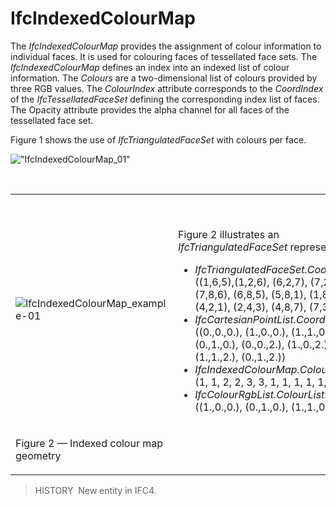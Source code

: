 IfcIndexedColourMap
===================

The _IfcIndexedColourMap_ provides the assignment of colour information to individual faces. It is used for colouring faces of tessellated face sets. The _IfcIndexedColourMap_ defines an index into an indexed list of colour information. The _Colours_ are a two-dimensional list of colours provided by three RGB values. The _ColourIndex_ attribute corresponds to the _CoordIndex_ of the _IfcTessellatedFaceSet_ defining the corresponding index list of faces. The Opacity attribute provides the alpha channel for all faces of the tessellated face set.

Figure 1 shows the use of _IfcTriangulatedFaceSet_ with colours per face.

!["IfcIndexedColourMap_01"](../../../../../../figures/ifcindexedcolourmap-fig1.png "Figure 1 &mdash; Indexed colour map")

&nbsp;

<table>
  <tr>
    <td><img src="../../../../../../figures/ifcindexedcolourmap_example-01.png" alt="IfcIndexedColourMap_example-01"></td>
    <td>
      <p>&nbsp;</p>
      Figure 2 illustrates an <i>IfcTriangulatedFaceSet</i> represented by
      <ul>
        <li class="small"><em>IfcTriangulatedFaceSet.CoordIndex</em>: ((1,6,5),(1,2,6), (6,2,7), (7,2,3), (7,8,6), (6,8,5), (5,8,1), (1,8,4), (4,2,1), (2,4,3), (4,8,7), (7,3,4))</li>
        <li class="small"><em>IfcCartesianPointList.CoordList</em>: ((0.,0.,0.), (1.,0.,0.), (1.,1.,0.), (0.,1.,0.), (0.,0.,2.), (1.,0.,2.), (1.,1.,2.), (0.,1.,2.))</li>
        <li class="small"><em>IfcIndexedColourMap.ColourIndex</em>: (1, 1, 2, 2, 3, 3, 1, 1, 1, 1, 1, 1, )</li>
        <li class="small"><em>IfcColourRgbList.ColourList</em>: ((1.,0.,0.), (0.,1.,0.), (1.,1.,0.))</li>
      </ul>
    </td>
  </tr>
  <tr>
    <td><p class="figure">Figure 2 &mdash; Indexed colour map geometry </p></td>
    <td>&nbsp;</td>
  </tr>
</table>

> HISTORY&nbsp; New entity in IFC4.

